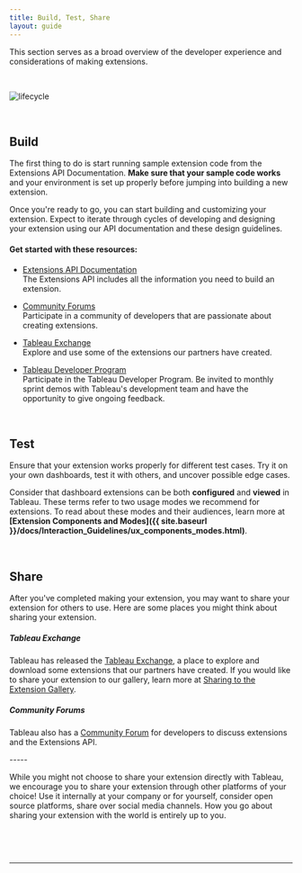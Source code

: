 ```yaml
---
title: Build, Test, Share
layout: guide
---
```



This section serves as a broad overview of the developer experience and considerations of making extensions. 

&nbsp;

![lifecycle](./imgs/1-lifecycle.png)

&nbsp;

## Build
The first thing to do is start running sample extension code from the Extensions API Documentation. **Make sure that your sample code works** and your environment is set up properly before jumping into building a new extension.

Once you're ready to go, you can start building and customizing your extension. Expect to iterate through cycles of developing and designing your extension using our API documentation and these design guidelines.

#### Get started with these resources:

* [Extensions API Documentation](https://tableau.github.io/extensions-api/)<br>The Extensions API includes all the information you need to build an extension.

* [Community Forums](https://community.tableau.com/s/topic/0TO4T000000QFALWA4/extensions-api)<br>Participate in a community of developers that are passionate about creating extensions.

* [Tableau Exchange](https://exchange.tableau.com/)<br>Explore and use some of the extensions our partners have created.

* [Tableau Developer Program](https://www.tableau.com/developer)<br>Participate in the Tableau Developer Program. Be invited to monthly sprint demos with Tableau's development team and have the opportunity to give ongoing feedback.

&nbsp;

## Test
Ensure that your extension works properly for different test cases. Try it on your own dashboards, test it with others, and uncover possible edge cases. 

Consider that dashboard extensions can be both **configured** and **viewed** in Tableau. These terms refer to two usage modes we recommend for extensions. To read about these modes and their audiences, learn more at **[Extension Components and Modes]({{ site.baseurl }}/docs/Interaction_Guidelines/ux_components_modes.html)**.

 
&nbsp; 
 
## Share
After you've completed making your extension, you may want to share your extension for others to use. Here are some places you might think about sharing your extension.


##### Tableau Exchange
Tableau has released the [Tableau Exchange](https://exchange.tableau.com/), a place to explore and download some extensions that our partners have created. If you would like to share your extension to our gallery, learn more at [Sharing to the Extension Gallery]({{site.baseurl}}/docs/ux_extension_gallery.html).

##### Community Forums
Tableau also has a [Community Forum](https://community.tableau.com/s/topic/0TO4T000000QFALWA4/extensions-api) for developers to discuss extensions and the Extensions API.

----- &nbsp;

While you might not choose to share your extension directly with Tableau, we encourage you to share your extension through other platforms of your choice! Use it internally at your company or for yourself, consider open source platforms, share over social media channels. How you go about sharing your extension with the world is entirely up to you.

&nbsp;

&nbsp;

---
<!-- 
### <div id="expand-box"><div id="expand-box-header">[<span style="float: right;">2 – Extension Components and Modes &#8594;</span>](2 - Extension Components and Modes.md)</div></div>

##### <div id="expand-box"><div id="expand-box-header">[<span style="float: left;">Interaction Guidelines</span>](Interaction Guidelines)</div></div>

-->